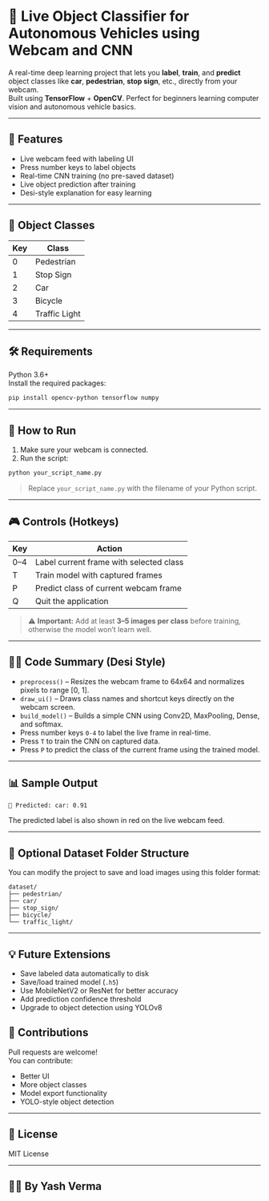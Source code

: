 # 🚗 Live Object Classifier for Autonomous Vehicles using Webcam and CNN

A real-time deep learning project that lets you **label**, **train**, and **predict** object classes like **car**, **pedestrian**, **stop sign**, etc., directly from your webcam.  
Built using **TensorFlow** + **OpenCV**. Perfect for beginners learning computer vision and autonomous vehicle basics.

---

## 🎯 Features

- Live webcam feed with labeling UI  
- Press number keys to label objects  
- Real-time CNN training (no pre-saved dataset)  
- Live object prediction after training  
- Desi-style explanation for easy learning  

---

## 🧠 Object Classes

| Key | Class         |
|-----|---------------|
| 0   | Pedestrian    |
| 1   | Stop Sign     |
| 2   | Car           |
| 3   | Bicycle       |
| 4   | Traffic Light |

---

## 🛠️ Requirements

Python 3.6+  
Install the required packages:

```bash
pip install opencv-python tensorflow numpy
```

---

## 🚀 How to Run

1. Make sure your webcam is connected.
2. Run the script:

```bash
python your_script_name.py
```

> Replace `your_script_name.py` with the filename of your Python script.

---

## 🎮 Controls (Hotkeys)

| Key        | Action                                      |
|------------|---------------------------------------------|
| 0–4        | Label current frame with selected class     |
| T          | Train model with captured frames            |
| P          | Predict class of current webcam frame       |
| Q          | Quit the application                        |

> ⚠️ **Important:** Add at least **3–5 images per class** before training, otherwise the model won’t learn well.

---

## 🧑‍💻 Code Summary (Desi Style)

- `preprocess()` – Resizes the webcam frame to 64x64 and normalizes pixels to range [0, 1].
- `draw_ui()` – Draws class names and shortcut keys directly on the webcam screen.
- `build_model()` – Builds a simple CNN using Conv2D, MaxPooling, Dense, and softmax.
- Press number keys `0-4` to label the live frame in real-time.
- Press `T` to train the CNN on captured data.
- Press `P` to predict the class of the current frame using the trained model.

---

## 📊 Sample Output

```text
🔮 Predicted: car: 0.91
```

The predicted label is also shown in red on the live webcam feed.

---

## 📁 Optional Dataset Folder Structure

You can modify the project to save and load images using this folder format:

```
dataset/
├── pedestrian/
├── car/
├── stop_sign/
├── bicycle/
└── traffic_light/
```

---

## 💡 Future Extensions

- Save labeled data automatically to disk
- Save/load trained model (`.h5`)
- Use MobileNetV2 or ResNet for better accuracy
- Add prediction confidence threshold
- Upgrade to object detection using YOLOv8



## 🤝 Contributions

Pull requests are welcome!  
You can contribute:
- Better UI
- More object classes
- Model export functionality
- YOLO-style object detection

---

## 📜 License

MIT License

---

## 👨‍💻 By Yash Verma

